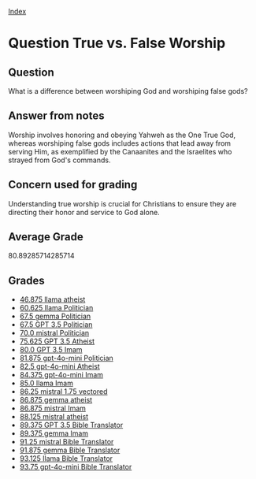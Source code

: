 
[Index](../../index.md)
# Question True vs. False Worship
## Question
What is a difference between worshiping God and worshiping false gods?

## Answer from notes
Worship involves honoring and obeying Yahweh as the One True God, whereas worshiping false gods includes actions that lead away from serving Him, as exemplified by the Canaanites and the Israelites who strayed from God's commands.

## Concern used for grading
Understanding true worship is crucial for Christians to ensure they are directing their honor and service to God alone.

## Average Grade
80.89285714285714

## Grades
 * [46.875 llama atheist](../answers/llama_atheist/True_vs._False_Worship.md)
 * [60.625 llama Politician](../answers/llama_Politician/True_vs._False_Worship.md)
 * [67.5 gemma Politician](../answers/gemma_Politician/True_vs._False_Worship.md)
 * [67.5 GPT 3.5 Politician](../answers/GPT_3.5_Politician/True_vs._False_Worship.md)
 * [70.0 mistral Politician](../answers/mistral_Politician/True_vs._False_Worship.md)
 * [75.625 GPT 3.5 Atheist](../answers/GPT_3.5_Atheist/True_vs._False_Worship.md)
 * [80.0 GPT 3.5 Imam](../answers/GPT_3.5_Imam/True_vs._False_Worship.md)
 * [81.875 gpt-4o-mini Politician](../answers/gpt-4o-mini_Politician/True_vs._False_Worship.md)
 * [82.5 gpt-4o-mini Atheist](../answers/gpt-4o-mini_Atheist/True_vs._False_Worship.md)
 * [84.375 gpt-4o-mini Imam](../answers/gpt-4o-mini_Imam/True_vs._False_Worship.md)
 * [85.0 llama Imam](../answers/llama_Imam/True_vs._False_Worship.md)
 * [86.25 mistral 1.75 vectored](../answers/mistral_1.75_vectored/True_vs._False_Worship.md)
 * [86.875 gemma atheist](../answers/gemma_atheist/True_vs._False_Worship.md)
 * [86.875 mistral Imam](../answers/mistral_Imam/True_vs._False_Worship.md)
 * [88.125 mistral atheist](../answers/mistral_atheist/True_vs._False_Worship.md)
 * [89.375 GPT 3.5 Bible Translator](../answers/GPT_3.5_Bible_Translator/True_vs._False_Worship.md)
 * [89.375 gemma Imam](../answers/gemma_Imam/True_vs._False_Worship.md)
 * [91.25 mistral Bible Translator](../answers/mistral_Bible_Translator/True_vs._False_Worship.md)
 * [91.875 gemma Bible Translator](../answers/gemma_Bible_Translator/True_vs._False_Worship.md)
 * [93.125 llama Bible Translator](../answers/llama_Bible_Translator/True_vs._False_Worship.md)
 * [93.75 gpt-4o-mini Bible Translator](../answers/gpt-4o-mini_Bible_Translator/True_vs._False_Worship.md)

